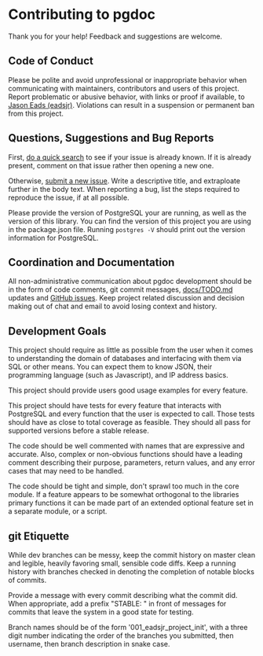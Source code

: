 # Contributing to pgdoc

Thank you for your help! Feedback and suggestions are welcome.


## Code of Conduct

Please be polite and avoid unprofessional or inappropriate behavior when communicating with maintainers, contributors and users of this project. Report problematic or abusive behavior, with links or proof if available, to [Jason Eads (eadsjr)][contact-project-lead]. Violations can result in a suspension or permanent ban from this project.


## Questions, Suggestions and Bug Reports

First, [do a quick search][search-issues] to see if your issue is already known. If it is already present, comment on that issue rather then opening a new one.

Otherwise, [submit a new issue][new-issue]. Write a descriptive title, and extraploate further in the body text. When reporting a bug, list the steps required to reproduce the issue, if at all possible.

Please provide the version of PostgreSQL your are running, as well as the version of this library. You can find the version of this project you are using in the package.json file. Running `postgres -V` should print out the version information for PostgreSQL.


## Coordination and Documentation

All non-administrative communication about pgdoc development should be in the form of code comments, git commit messages, [docs/TODO.md][todo-file] updates and [GitHub issues][search-issues]. Keep project related discussion and decision making out of chat and email to avoid losing context and history.


## Development Goals

This project should require as little as possible from the user when it comes to understanding the domain of databases and interfacing with them via SQL or other means. You can expect them to know JSON, their programming language (such as Javascript), and IP address basics.

This project should provide users good usage examples for every feature.

This project should have tests for every feature that interacts with PostgreSQL and every function that the user is expected to call. Those tests should have as close to total coverage as feasible. They should all pass for supported versions before a stable release.

The code should be well commented with names that are expressive and accurate. Also, complex or non-obvious functions should have a leading comment describing their purpose, parameters, return values, and any error cases that may need to be handled.

The code should be tight and simple, don't sprawl too much in the core module. If a feature appears to be somewhat orthogonal to the libraries primary functions it can be made part of an extended optional feature set in a separate module, or a script.


## git Etiquette

While dev branches can be messy, keep the commit history on master clean and legible, heavily favoring small, sensible code diffs. Keep a running history with branches checked in denoting the completion of notable blocks of commits.

Provide a message with every commit describing what the commit did. When appropriate, add a prefix "STABLE: " in front of messages for commits that leave the system in a good state for testing.

Branch names should be of the form '001_eadsjr_project_init', with a three digit number indicating the order of the branches you submitted, then username, then branch description in snake case.


[todo-file]:https://github.com/eadsjr/pgdoc/doc/TODO.md
[search-issues]:https://github.com/search?q=repo%3Aeadsjr%2Fpgdoc&type=Issues
[new-issue]:https://github.com/eadsjr/pgdoc/issues/new
[contact-project-lead]:mailto:jeads442@gamil.com
